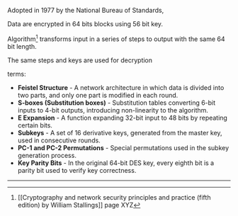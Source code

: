 Adopted in 1977 by the National Bureau of Standards,

Data are encrypted in 64 bits blocks using 56 bit key.

Algorithm[^1] transforms input in a series of steps to output with the same 64 bit length.

The same steps and keys are used for decryption

terms:

- **Feistel Structure** - A network architecture in which data is divided into two parts, and only one part is modified in each round.
- **S-boxes (Substitution boxes)** - Substitution tables converting 6-bit inputs to 4-bit outputs, introducing non-linearity to the algorithm.
- **E Expansion** - A function expanding 32-bit input to 48 bits by repeating certain bits.
- **Subkeys** - A set of 16 derivative keys, generated from the master key, used in consecutive rounds.
- **PC-1 and PC-2 Permutations** - Special permutations used in the subkey generation process.
- **Key Parity Bits** - In the original 64-bit DES key, every eighth bit is a parity bit used to verify key correctness.

---

[^1]: [[Cryptography and network security principles and practice (fifth edition) by William Stallings]] page XYZ
